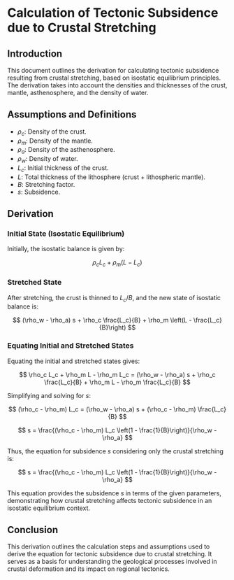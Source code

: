 # Calculation of Tectonic Subsidence due to Crustal Stretching

## Introduction

This document outlines the derivation for calculating tectonic subsidence resulting from crustal stretching, based on isostatic equilibrium principles. The derivation takes into account the densities and thicknesses of the crust, mantle, asthenosphere, and the density of water.

## Assumptions and Definitions

- $\rho_c$: Density of the crust.
- $\rho_m$: Density of the mantle.
- $\rho_a$: Density of the asthenosphere.
- $\rho_w$: Density of water.
- $L_c$: Initial thickness of the crust.
- $L$: Total thickness of the lithosphere (crust + lithospheric mantle).
- $B$: Stretching factor.
- $s$: Subsidence.

## Derivation

### Initial State (Isostatic Equilibrium)

Initially, the isostatic balance is given by:

$$
\rho_c L_c + \rho_m (L - L_c)
$$

### Stretched State

After stretching, the crust is thinned to $L_c / B$, and the new state of isostatic balance is:

$$
(\rho_w - \rho_a) s + \rho_c \frac{L_c}{B} + \rho_m \left(L - \frac{L_c}{B}\right)
$$

### Equating Initial and Stretched States

Equating the initial and stretched states gives:

$$
\rho_c L_c + \rho_m L - \rho_m L_c = (\rho_w - \rho_a) s + \rho_c \frac{L_c}{B} + \rho_m L - \rho_m \frac{L_c}{B}
$$

Simplifying and solving for $s$:

$$
(\rho_c - \rho_m) L_c = (\rho_w - \rho_a) s + (\rho_c - \rho_m) \frac{L_c}{B}
$$

$$
s = \frac{(\rho_c - \rho_m) L_c \left(1 - \frac{1}{B}\right)}{\rho_w - \rho_a}
$$

Thus, the equation for subsidence $s$ considering only the crustal stretching is:

$$
s = \frac{(\rho_c - \rho_m) L_c \left(1 - \frac{1}{B}\right)}{\rho_w - \rho_a}
$$

This equation provides the subsidence $s$ in terms of the given parameters, demonstrating how crustal stretching affects tectonic subsidence in an isostatic equilibrium context.

## Conclusion

This derivation outlines the calculation steps and assumptions used to derive the equation for tectonic subsidence due to crustal stretching. It serves as a basis for understanding the geological processes involved in crustal deformation and its impact on regional tectonics.
